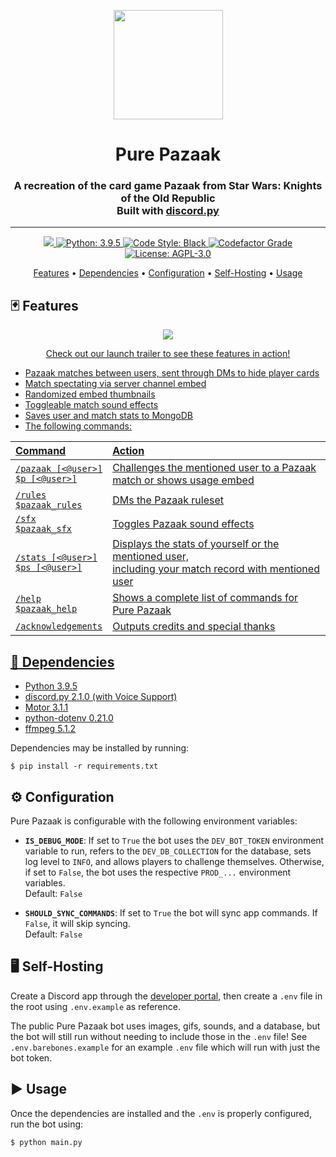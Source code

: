 <p align="center"><img src="https://user-images.githubusercontent.com/78996965/206857624-98aba1e4-3e8b-414f-ba25-2283d549ffb4.png" width="175" height="175"></a></p>

<h1 align="center">Pure Pazaak</h1>
<p align="center"></p>
<h3 align=center>A recreation of the card game Pazaak from Star Wars: Knights of the Old Republic</br>Built with <a href=https://github.com/Rapptz/discord.py>discord.py</a></h3>

---

<p align="center">
  <a href="https://discord.com/api/oauth2/authorize?client_id=855632523060707378&permissions=274914659328&scope=bot%20applications.commands">
     <img src="https://img.shields.io/static/v1?label=Invite%20Me&message=Pure%20Pazaak%232096&plastic&color=5865F2&logo=discord">
  </a>
  <a href="https://www.python.org/">
     <img src="https://img.shields.io/badge/python-3.9.5-blue" alt="Python: 3.9.5">
  </a>
  <a href="https://github.com/psf/black">
    <img src="https://img.shields.io/badge/code%20style-black-000000.svg" alt="Code Style: Black">
  </a>
  <a href="https://www.codefactor.io/repository/github/sim0nv/pure-pazaak">
    <img src="https://www.codefactor.io/repository/github/sim0nv/pure-pazaak/badge" alt="Codefactor Grade">
  </a>
  <a href="https://github.com/Sim0nV/pure-pazaak/blob/master/LICENSE.txt">
      <img src="https://img.shields.io/badge/license-AGPL--3.0-blue" alt="License: AGPL-3.0">
  </a>
</p>

<p align="center">
  <a href="#-features">Features</a>
  •
  <a href="#-dependencies">Dependencies</a>
  •
  <a href="#%EF%B8%8F-configuration">Configuration</a>
  •
  <a href="#%EF%B8%8F-self-hosting">Self-Hosting</a>
  •
  <a href="#%EF%B8%8F-self-hosting">Usage</a>
</p>

## 🃏 Features

<p align="center">
  <a href="https://www.youtube.com/watch?v=MxxmQAGs53o">
  <img src="https://user-images.githubusercontent.com/78996965/207284997-cfa944d8-aad9-4bf8-a1ed-0c2375fae55a.gif">
</p>
<p align="center">
  <a href="https://www.youtube.com/watch?v=MxxmQAGs53o">
  Check out our launch trailer to see these features in action!
</p>

- Pazaak matches between users, sent through DMs to hide player cards
- Match spectating via server channel embed
- Randomized embed thumbnails
- Toggleable match sound effects
- Saves user and match stats to MongoDB
- The following commands:

| Command                                | Action                                                                                                    |
| :------------------------------------- | :-------------------------------------------------------------------------------------------------------- |
| `/pazaak [<@user>]`</br>`$p [<@user>]` | Challenges the mentioned user to a Pazaak match or shows usage embed                                      |
| `/rules`</br>`$pazaak_rules`           | DMs the Pazaak ruleset                                                                                    |
| `/sfx`</br>`$pazaak_sfx`               | Toggles Pazaak sound effects                                                                              |
| `/stats [<@user>]`</br>`$ps [<@user>]` | Displays the stats of yourself or the mentioned user,</br>including your match record with mentioned user |
| `/help`</br>`$pazaak_help`             | Shows a complete list of commands for Pure Pazaak                                                         |
| `/acknowledgements`                    | Outputs credits and special thanks                                                                        |

## 📄 Dependencies

- [Python 3.9.5](https://www.python.org/)
- [discord.py 2.1.0 (with Voice Support)](https://github.com/Rapptz/discord.py)
- [Motor 3.1.1](https://github.com/mongodb/motor)
- [python-dotenv 0.21.0](https://github.com/theskumar/python-dotenv)
- [ffmpeg 5.1.2](https://ffmpeg.org/)

Dependencies may be installed by running:

```
$ pip install -r requirements.txt
```

## ⚙️ Configuration

Pure Pazaak is configurable with the following environment variables:

- **`IS_DEBUG_MODE`**: If set to `True` the bot uses the `DEV_BOT_TOKEN` environment variable to run, refers to the `DEV_DB_COLLECTION` for the database, sets log level to `INFO`, and allows players to challenge themselves. Otherwise, if set to `False`, the bot uses the respective `PROD_...` environment variables.<br/>
  Default: `False`

- **`SHOULD_SYNC_COMMANDS`**: If set to `True` the bot will sync app commands. If `False`, it will skip syncing.<br/>
  Default: `False`

## 🖥️ Self-Hosting

Create a Discord app through the [developer portal](https://discord.com/developers/applications),
then create a `.env` file in the root using `.env.example` as reference.

The public Pure Pazaak bot uses images, gifs, sounds, and a database,
but the bot will still run without needing to include those in the `.env` file!
See `.env.barebones.example` for an example `.env` file which will run with just the bot token.

## ▶️ Usage

Once the dependencies are installed and the `.env` is properly configured, run the bot using:

```
$ python main.py
```
